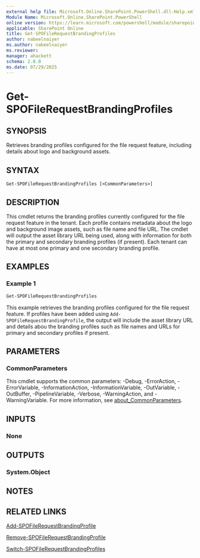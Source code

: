 ```yaml
---
external help file: Microsoft.Online.SharePoint.PowerShell.dll-Help.xml
Module Name: Microsoft.Online.SharePoint.PowerShell
online version: https://learn.microsoft.com/powershell/module/sharepoint-online/get-spofilerequestbrandingprofiles
applicable: SharePoint Online
title: Get-SPOFileRequestBrandingProfiles
author: nabeelnaiyer
ms.author: nabeelnaiyer
ms.reviewer:
manager: ahackett
schema: 2.0.0
ms.date: 07/29/2025
---
```


# Get-SPOFileRequestBrandingProfiles

## SYNOPSIS

Retrieves branding profiles configured for the file request feature, including details about logo and background assets.

## SYNTAX

```
Get-SPOFileRequestBrandingProfiles [<CommonParameters>]
```

## DESCRIPTION

This cmdlet returns the branding profiles currently configured for the file request feature in the tenant. Each profile contains metadata about the logo and background image assets, such as file name and file URL. The cmdlet will output the asset library URL being used, along with information for both the primary and secondary branding profiles (if present). Each tenant can have at most one primary and one secondary branding profile.

## EXAMPLES

### Example 1

```powershell
Get-SPOFileRequestBrandingProfiles
```

This example retrieves the branding profiles configured for the file request feature. If profiles have been added using `Add-SPOFileRequestBrandingProfile`, the output will include the asset library URL and details abou the branding profiles such as file names and URLs for primary and secondary profiles if present.

## PARAMETERS

### CommonParameters

This cmdlet supports the common parameters: -Debug, -ErrorAction, -ErrorVariable, -InformationAction, -InformationVariable, -OutVariable, -OutBuffer, -PipelineVariable, -Verbose, -WarningAction, and -WarningVariable. For more information, see [about_CommonParameters](https://go.microsoft.com/fwlink/p/?LinkID=113216).

## INPUTS

### None

## OUTPUTS

### System.Object

## NOTES

## RELATED LINKS

[Add-SPOFileRequestBrandingProfile](/powershell/module/sharepoint-online/add-spofilerequestbrandingprofile)

[Remove-SPOFileRequestBrandingProfile](/powershell/module/sharepoint-online/remove-spofilerequestbrandingprofile)

[Switch-SPOFileRequestBrandingProfiles](/powershell/module/sharepoint-online/switch-spofilerequestbrandingprofiles)
